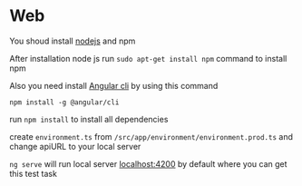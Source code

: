 # Web

You shoud install [nodejs](https://nodejs.org) and npm

After installation node js run `sudo apt-get install npm` command to install npm

Also you need install [Angular cli](https://cli.angular.io/) by using this command

`npm install -g @angular/cli`

run `npm install` to install all dependencies

create `environment.ts` from `/src/app/environment/environment.prod.ts` and change apiURL to your local server

`ng serve` will run local server [localhost:4200](http://localhost:4200) by default where you can get this test task